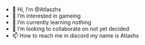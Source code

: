 - 👋 Hi, I’m @Atlaszhs
- 👀 I’m interested in gameing
- 🌱 I’m currently learning nothing
- 💞️ I’m looking to collaborate on not yet decided
- 📫 How to reach me in discord my name is Atlashs

<!---
Atlaszhs/Atlaszhs is a ✨ special ✨ repository because its `README.md` (this file) appears on your GitHub profile.
You can click the Preview link to take a look at your changes.
--->
